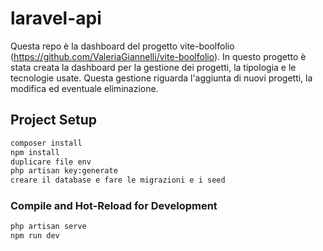 # laravel-api
Questa repo è la dashboard del progetto vite-boolfolio (https://github.com/ValeriaGiannelli/vite-boolfolio).
In questo progetto è stata creata la dashboard per la gestione dei progetti, la tipologia e le tecnologie usate.
Questa gestione riguarda l'aggiunta di nuovi progetti, la modifica ed eventuale eliminazione.


## Project Setup

```sh
composer install
npm install
duplicare file env
php artisan key:generate
creare il database e fare le migrazioni e i seed
```

### Compile and Hot-Reload for Development

```sh
php artisan serve
npm run dev
```
